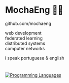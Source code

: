 # MochaEng 🏴‍☠️

github.com/mochaeng  

web development  
federated learning  
distributed systems  
computer networks  

i speak portuguese & english  

#

[![Programming Languages](https://skillicons.dev/icons?i=ts,py,go,rust,ocaml)](https://skillicons.dev)
